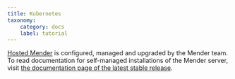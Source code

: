 ```yaml
---
title: Kubernetes
taxonomy:
    category: docs
    label: tutorial
---
```


[Hosted Mender](https://hosted.mender.io?target=_blank) is configured, managed
and upgraded by the Mender team. To read documentation for self-managed
installations of the Mender server, visit
[the documentation page of the latest stable release](https://docs.mender.io/3.4/server-installation).
